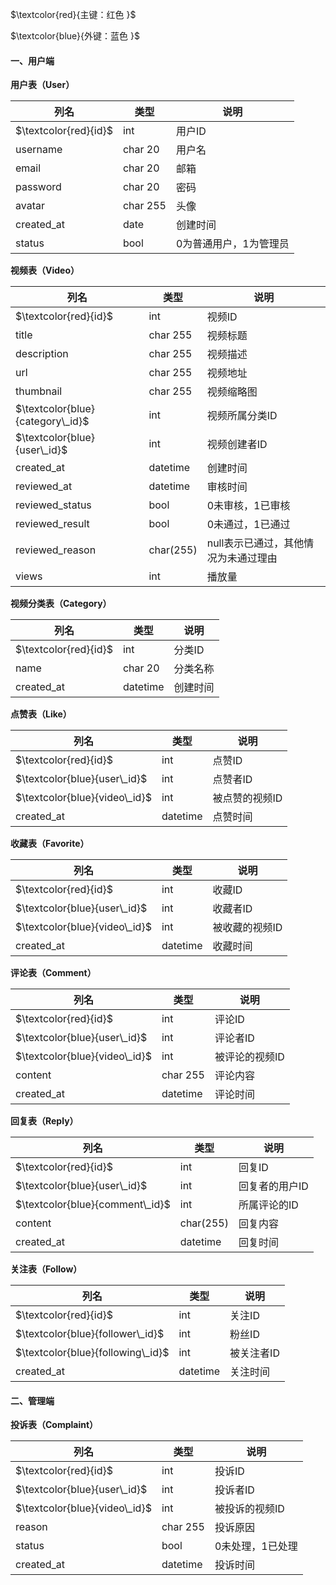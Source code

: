 $\textcolor{red}{主键：红色 }$

$\textcolor{blue}{外键：蓝色 }$

#### 一、用户端

**用户表（User）**

| 列名                  | 类型     | 说明                   |
| --------------------- | -------- | ---------------------- |
| $\textcolor{red}{id}$ | int      | 用户ID                 |
| username              | char 20  | 用户名                 |
| email                 | char 20  | 邮箱                   |
| password              | char 20  | 密码                   |
| avatar                | char 255 | 头像                   |
| created_at            | date     | 创建时间               |
| status                | bool     | 0为普通用户，1为管理员 |

**视频表（Video）**

| 列名                             | 类型      | 说明                                 |
| -------------------------------- | --------- | ------------------------------------ |
| $\textcolor{red}{id}$            | int       | 视频ID                               |
| title                            | char 255  | 视频标题                             |
| description                      | char 255  | 视频描述                             |
| url                              | char 255  | 视频地址                             |
| thumbnail                        | char 255  | 视频缩略图                           |
| $\textcolor{blue}{category\_id}$ | int       | 视频所属分类ID                       |
| $\textcolor{blue}{user\_id}$     | int       | 视频创建者ID                         |
| created_at                       | datetime  | 创建时间                             |
| reviewed_at                      | datetime  | 审核时间                             |
| reviewed_status                  | bool      | 0未审核，1已审核                     |
| reviewed_result                  | bool      | 0未通过，1已通过                     |
| reviewed_reason                  | char(255) | null表示已通过，其他情况为未通过理由 |
| views                            | int       | 播放量                               |

**视频分类表（Category）**

| 列名                  | 类型     | 说明     |
| --------------------- | -------- | -------- |
| $\textcolor{red}{id}$ | int      | 分类ID   |
| name                  | char 20  | 分类名称 |
| created_at            | datetime | 创建时间 |

**点赞表（Like）**

| 列名                          | 类型     | 说明           |
| ----------------------------- | -------- | -------------- |
| $\textcolor{red}{id}$         | int      | 点赞ID         |
| $\textcolor{blue}{user\_id}$  | int      | 点赞者ID       |
| $\textcolor{blue}{video\_id}$ | int      | 被点赞的视频ID |
| created_at                    | datetime | 点赞时间       |



**收藏表（Favorite）**

| 列名                          | 类型     | 说明           |
| ----------------------------- | -------- | -------------- |
| $\textcolor{red}{id}$         | int      | 收藏ID         |
| $\textcolor{blue}{user\_id}$  | int      | 收藏者ID       |
| $\textcolor{blue}{video\_id}$ | int      | 被收藏的视频ID |
| created_at                    | datetime | 收藏时间       |



**评论表（Comment）**

| 列名                          | 类型     | 说明           |
| ----------------------------- | -------- | -------------- |
| $\textcolor{red}{id}$         | int      | 评论ID         |
| $\textcolor{blue}{user\_id}$  | int      | 评论者ID       |
| $\textcolor{blue}{video\_id}$ | int      | 被评论的视频ID |
| content                       | char 255 | 评论内容       |
| created_at                    | datetime | 评论时间       |

**回复表（Reply）**

| 列名                             | 类型      | 说明             |
| -------------------------------- | --------- | ---------------- |
| $\textcolor{red}{id}$            | int       | 回复ID           |
| $\textcolor{blue}{user\_id}$     | int       | 回复者的用户ID   |
| $\textcolor{blue}{comment\_id}$  | int       | 所属评论的ID     |
| content                          | char(255) | 回复内容         |
| created_at                       | datetime  | 回复时间         |

**关注表（Follow）**

| 列名                              | 类型     | 说明       |
| --------------------------------- | -------- | ---------- |
| $\textcolor{red}{id}$             | int      | 关注ID     |
| $\textcolor{blue}{follower\_id}$  | int      | 粉丝ID     |
| $\textcolor{blue}{following\_id}$ | int      | 被关注者ID |
| created_at                        | datetime | 关注时间   |



#### 二、**管理端**



**投诉表（Complaint）**

| 列名                          | 类型     | 说明             |
| ----------------------------- | -------- | ---------------- |
| $\textcolor{red}{id}$         | int      | 投诉ID           |
| $\textcolor{blue}{user\_id}$  | int      | 投诉者ID         |
| $\textcolor{blue}{video\_id}$ | int      | 被投诉的视频ID   |
| reason                        | char 255 | 投诉原因         |
| status                        | bool     | 0未处理，1已处理 |
| created_at                    | datetime | 投诉时间         |


